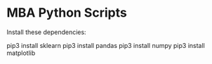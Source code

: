 # MBA Python Scripts 
Install these dependencies:

pip3 install sklearn
pip3 install pandas
pip3 install numpy
pip3 install matplotlib